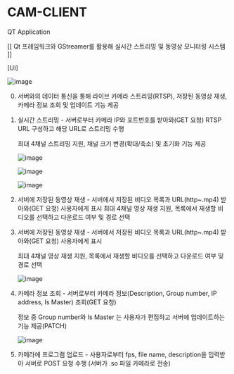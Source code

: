 # CAM-CLIENT
QT Application

[[ Qt 프레임워크와 GStreamer를 활용해 실시간 스트리밍 및 동영상 모니터링 시스템 ]]

[UI]

![image](https://github.com/user-attachments/assets/d05da136-351b-4c22-a325-8e8fd92fb21c)

   0. 서버와의 데이터 통신을 통해 라이브 카메라 스트리밍(RTSP), 저장된 동영상 재생, 카메라 정보 조회 및 업데이트 기능 제공
   1. 실시간 스트리밍 - 서버로부터 카메라 IP와 포트번호를 받아와(GET 요청) RTSP URL 구성하고 해당 URL로 스트리밍 수행
      
		최대 4채널 스트리밍 지원, 채널 크기 변경(확대/축소) 및 초기화 기능 제공

      ![image](https://github.com/user-attachments/assets/f0f55133-b8cb-4fe8-925a-179c916a135f)

      ![image](https://github.com/user-attachments/assets/00a7ea93-e5af-4677-8e13-6eddd2eb23d2)

      ![image](https://github.com/user-attachments/assets/75ed004d-6337-441e-a8e1-d0d995932363)

   3. 서버에 저장된 동영상 재생 - 서버에서 저장된 비디오 목록과 URL(http~.mp4) 받아와(GET 요청) 사용자에게 표시
		최대 4채널 영상 재생 지원, 목록에서 재생할 비디오를 선택하고 다운로드 여부 및 경로 선택
   4. 서버에 저장된 동영상 재생 - 서버에서 저장된 비디오 목록과 URL(http~.mp4) 받아와(GET 요청) 사용자에게 표시
      
		최대 4채널 영상 재생 지원, 목록에서 재생할 비디오를 선택하고 다운로드 여부 및 경로 선택

      ![image](https://github.com/user-attachments/assets/69678036-e9ae-4157-8d4f-7bb2d80adc96)

   6. 카메라 정보 조회 - 서버로부터 카메라 정보(Description, Group number, IP address, Is Master) 조회(GET 요청)
      
      정보 중 Group number와 Is Master 는 사용자가 편집하고 서버에 업데이트하는 기능 제공(PATCH)

      ![image](https://github.com/user-attachments/assets/88e5f03e-a4de-46b3-a946-6986f5265eb8)


   7. 카메라에 프로그램 업로드 - 사용자로부터 fps, file name, description을 입력받아 서버로 POST 요청 수행 (서버가 .so 파일 카메라로 			전송)


